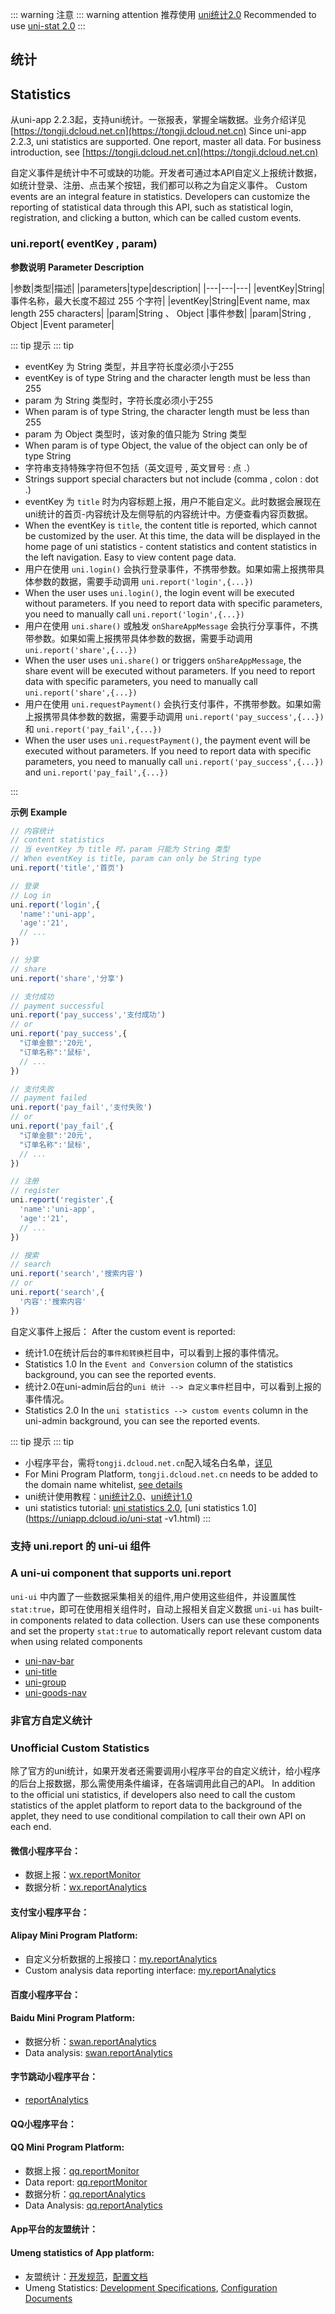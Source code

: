 ::: warning 注意 
::: warning attention
推荐使用 [uni统计2.0](https://uniapp.dcloud.io/uni-stat-v2.html)
Recommended to use [uni-stat 2.0](https://uniapp.dcloud.io/uni-stat-v2.html)
:::
## 统计
## Statistics

从uni-app 2.2.3起，支持uni统计。一张报表，掌握全端数据。业务介绍详见[https://tongji.dcloud.net.cn](https://tongji.dcloud.net.cn)
Since uni-app 2.2.3, uni statistics are supported. One report, master all data. For business introduction, see [https://tongji.dcloud.net.cn](https://tongji.dcloud.net.cn)

自定义事件是统计中不可或缺的功能。开发者可通过本API自定义上报统计数据，如统计登录、注册、点击某个按钮，我们都可以称之为自定义事件。
Custom events are an integral feature in statistics. Developers can customize the reporting of statistical data through this API, such as statistical login, registration, and clicking a button, which can be called custom events.

### uni.report( eventKey , param)

**参数说明**
**Parameter Description**

|参数|类型|描述|
|parameters|type|description|
|---|---|---|
|eventKey|String|事件名称，最大长度不超过 255 个字符|
|eventKey|String|Event name, max length 255 characters|
|param|String 、 Object	|事件参数|
|param|String , Object |Event parameter|

::: tip 提示
::: tip
- eventKey 为 String 类型，并且字符长度必须小于255 
- eventKey is of type String and the character length must be less than 255
- param 为 String 类型时，字符长度必须小于255 
- When param is of type String, the character length must be less than 255
- param 为 Object 类型时，该对象的值只能为 String 类型 
- When param is of type Object, the value of the object can only be of type String
- 字符串支持特殊字符但不包括（英文逗号 , 英文冒号 : 点 .）
- Strings support special characters but not include (comma , colon : dot .)
- eventKey 为 `title` 时为内容标题上报，用户不能自定义。此时数据会展现在uni统计的首页-内容统计及左侧导航的内容统计中。方便查看内容页数据。
- When the eventKey is `title`, the content title is reported, which cannot be customized by the user. At this time, the data will be displayed in the home page of uni statistics - content statistics and content statistics in the left navigation. Easy to view content page data.
- 用户在使用 `uni.login()` 会执行登录事件，不携带参数。如果如需上报携带具体参数的数据，需要手动调用 `uni.report('login',{...})`
- When the user uses `uni.login()`, the login event will be executed without parameters. If you need to report data with specific parameters, you need to manually call `uni.report('login',{...})`
- 用户在使用 `uni.share()` 或触发 `onShareAppMessage` 会执行分享事件，不携带参数。如果如需上报携带具体参数的数据，需要手动调用 `uni.report('share',{...})`
- When the user uses `uni.share()` or triggers `onShareAppMessage`, the share event will be executed without parameters. If you need to report data with specific parameters, you need to manually call `uni.report('share',{...})`
- 用户在使用 `uni.requestPayment()` 会执行支付事件，不携带参数。如果如需上报携带具体参数的数据，需要手动调用 `uni.report('pay_success',{...})` 和 `uni.report('pay_fail',{...})`
- When the user uses `uni.requestPayment()`, the payment event will be executed without parameters. If you need to report data with specific parameters, you need to manually call `uni.report('pay_success',{...})` and `uni.report('pay_fail',{...})`

:::

**示例**
**Example**

```javascript
// 内容统计
// content statistics
// 当 eventKey 为 title 时，param 只能为 String 类型
// When eventKey is title, param can only be String type
uni.report('title','首页')

// 登录
// Log in
uni.report('login',{
  'name':'uni-app',
  'age':'21',
  // ...
})

// 分享
// share
uni.report('share','分享')

// 支付成功
// payment successful
uni.report('pay_success','支付成功')
// or
uni.report('pay_success',{
  "订单金额":'20元',
  "订单名称":'鼠标',
  // ...
})

// 支付失败
// payment failed
uni.report('pay_fail','支付失败')
// or
uni.report('pay_fail',{
  "订单金额":'20元',
  "订单名称":'鼠标',
  // ...
})

// 注册
// register
uni.report('register',{
  'name':'uni-app',
  'age':'21',
  // ...
})

// 搜索
// search
uni.report('search','搜索内容')
// or
uni.report('search',{
  '内容':'搜索内容'
})

```

自定义事件上报后：
After the custom event is reported:
- 统计1.0在统计后台的`事件和转换`栏目中，可以看到上报的事件情况。
- Statistics 1.0 In the `Event and Conversion` column of the statistics background, you can see the reported events.
- 统计2.0在uni-admin后台的`uni 统计 --> 自定义事件`栏目中，可以看到上报的事件情况。
- Statistics 2.0 In the `uni statistics --> custom events` column in the uni-admin background, you can see the reported events.

::: tip 提示
::: tip
- 小程序平台，需将`tongji.dcloud.net.cn`配入域名白名单，[详见](https://ask.dcloud.net.cn/article/36298)
- For Mini Program Platform, `tongji.dcloud.net.cn` needs to be added to the domain name whitelist, [see details](https://ask.dcloud.net.cn/article/36298)
- uni统计使用教程：[uni统计2.0](https://uniapp.dcloud.io/uni-stat-v2.html)、[uni统计1.0](https://uniapp.dcloud.io/uni-stat-v1.html)
- uni statistics tutorial: [uni statistics 2.0](https://uniapp.dcloud.io/uni-stat-v2.html), [uni statistics 1.0](https://uniapp.dcloud.io/uni-stat -v1.html)
:::

### 支持 uni.report 的 uni-ui 组件
### A uni-ui component that supports uni.report
`uni-ui` 中内置了一些数据采集相关的组件,用户使用这些组件，并设置属性 `stat:true`，即可在使用相关组件时，自动上报相关自定义数据 
`uni-ui` has built-in components related to data collection. Users can use these components and set the property `stat:true` to automatically report relevant custom data when using related components

- [uni-nav-bar](https://ext.dcloud.net.cn/plugin?name=uni-nav-bar)
- [uni-title](https://ext.dcloud.net.cn/plugin?name=uni-title)
- [uni-group](https://ext.dcloud.net.cn/plugin?name=uni-group)
- [uni-goods-nav](https://ext.dcloud.net.cn/plugin?name=uni-goods-nav)

### 非官方自定义统计
### Unofficial Custom Statistics
除了官方的uni统计，如果开发者还需要调用小程序平台的自定义统计，给小程序的后台上报数据，那么需使用条件编译，在各端调用此自己的API。
In addition to the official uni statistics, if developers also need to call the custom statistics of the applet platform to report data to the background of the applet, they need to use conditional compilation to call their own API on each end.

#### 微信小程序平台：
- 数据上报：[wx.reportMonitor](https://developers.weixin.qq.com/minigame/dev/api/data-analysis/wx.reportMonitor.html)
- 数据分析：[wx.reportAnalytics](https://developers.weixin.qq.com/miniprogram/dev/api/data-analysis/wx.reportAnalytics.html)

#### 支付宝小程序平台：
#### Alipay Mini Program Platform:
- 自定义分析数据的上报接口：[my.reportAnalytics](https://docs.alipay.com/mini/api/report)
- Custom analysis data reporting interface: [my.reportAnalytics](https://docs.alipay.com/mini/api/report)

#### 百度小程序平台：
#### Baidu Mini Program Platform:
- 数据分析：[swan.reportAnalytics](https://smartprogram.baidu.com/docs/develop/api/data/#swan-reportAnalytics/)
- Data analysis: [swan.reportAnalytics](https://smartprogram.baidu.com/docs/develop/api/data/#swan-reportAnalytics/)

#### 字节跳动小程序平台：
- [reportAnalytics](https://developer.open-douyin.com/docs/resource/zh-CN/mini-game/develop/open-capacity/data-analysis/tt-report-analytics/)

#### QQ小程序平台：
#### QQ Mini Program Platform:
- 数据上报：[qq.reportMonitor](https://q.qq.com/wiki/develop/miniprogram/API/open_port/port_dataup.html)
- Data report: [qq.reportMonitor](https://q.qq.com/wiki/develop/miniprogram/API/open_port/port_dataup.html)
- 数据分析：[qq.reportAnalytics](https://q.qq.com/wiki/develop/miniprogram/API/open_port/port_dataanalysis.html#qq-reportanalytics)
- Data Analysis: [qq.reportAnalytics](https://q.qq.com/wiki/develop/miniprogram/API/open_port/port_dataanalysis.html#qq-reportanalytics)

#### App平台的友盟统计：
#### Umeng statistics of App platform:
- 友盟统计：[开发规范](http://www.html5plus.org/doc/zh_cn/statistic.html)，[配置文档](https://ask.dcloud.net.cn/article/74)
- Umeng Statistics: [Development Specifications](http://www.html5plus.org/doc/zh_cn/statistic.html), [Configuration Documents](https://ask.dcloud.net.cn/article/74)
